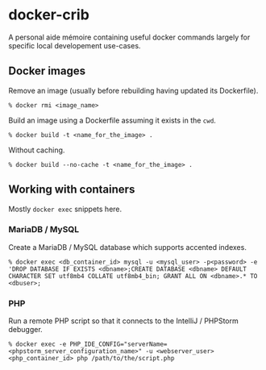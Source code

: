 # docker-crib
A personal aide mémoire containing useful docker commands largely for specific local developement use-cases. 

## Docker images
Remove an image (usually before rebuilding having updated its Dockerfile).
```
% docker rmi <image_name>
```
Build an image using a Dockerfile assuming it exists in the `cwd`.
```
% docker build -t <name_for_the_image> .
```
Without caching.
```
% docker build --no-cache -t <name_for_the_image> .
```

## Working with containers
Mostly `docker exec` snippets here.
### MariaDB / MySQL
Create a MariaDB / MySQL database which supports accented indexes.
```
% docker exec <db_container_id> mysql -u <mysql_user> -p<password> -e 'DROP DATABASE IF EXISTS <dbname>;CREATE DATABASE <dbname> DEFAULT CHARACTER SET utf8mb4 COLLATE utf8mb4_bin; GRANT ALL ON <dbname>.* TO <dbuser>;
```
### PHP
Run a remote PHP script so that it connects to the IntelliJ / PHPStorm debugger.
```
% docker exec -e PHP_IDE_CONFIG="serverName=<phpstorm_server_configuration_name>" -u <webserver_user> <php_container_id> php /path/to/the/script.php
```
